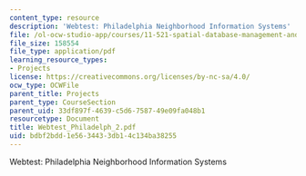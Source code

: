 ```yaml
---
content_type: resource
description: 'Webtest: Philadelphia Neighborhood Information Systems'
file: /ol-ocw-studio-app/courses/11-521-spatial-database-management-and-advanced-geographic-information-systems-spring-2003/bdbf2bdd1e5634433db14c134ba38255_Webtest_Philadelph_2.pdf
file_size: 158554
file_type: application/pdf
learning_resource_types:
- Projects
license: https://creativecommons.org/licenses/by-nc-sa/4.0/
ocw_type: OCWFile
parent_title: Projects
parent_type: CourseSection
parent_uid: 33df897f-4639-c5d6-7587-49e09fa048b1
resourcetype: Document
title: Webtest_Philadelph_2.pdf
uid: bdbf2bdd-1e56-3443-3db1-4c134ba38255
---
```

Webtest: Philadelphia Neighborhood Information Systems